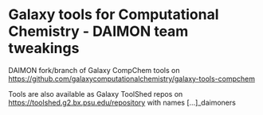 # Galaxy tools for Computational Chemistry - DAIMON team tweakings

DAIMON fork/branch of Galaxy CompChem tools on https://github.com/galaxycomputationalchemistry/galaxy-tools-compchem

Tools are also available as Galaxy ToolShed repos on https://toolshed.g2.bx.psu.edu/repository with names [...]_daimoners
